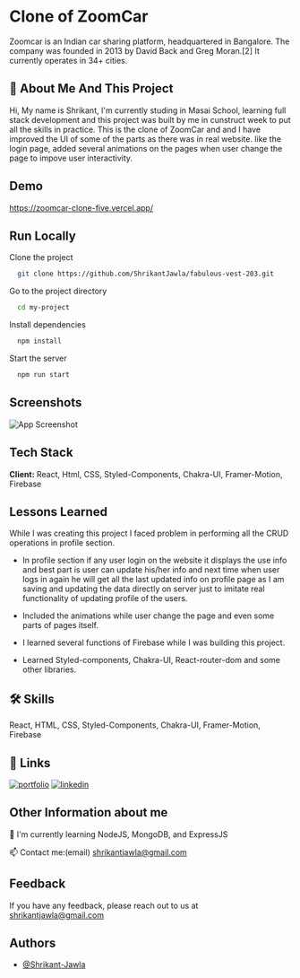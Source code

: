 
# Clone of  ZoomCar

Zoomcar is an Indian car sharing platform, headquartered in Bangalore. The company was founded in 2013 by David Back and Greg Moran.[2] It currently operates in 34+ cities.


## 🚀 About Me And This Project
Hi, My name is Shrikant, I'm currently studing in Masai School, learning full stack development and this project was built by me in cunstruct week to put all the skills in practice.
This is the clone of ZoomCar and and I have improved the UI of some of the parts as there was in real website.
like the login page, added several animations on the pages when user change the page to impove user interactivity.



## Demo

https://zoomcar-clone-five.vercel.app/


## Run Locally

Clone the project

```bash
  git clone https://github.com/ShrikantJawla/fabulous-vest-203.git
```

Go to the project directory

```bash
  cd my-project
```

Install dependencies

```bash
  npm install
```

Start the server

```bash
  npm run start
```


## Screenshots

![App Screenshot](https://via.placeholder.com/468x300?text=App+Screenshot+Here)


## Tech Stack

**Client:** React, Html, CSS, Styled-Components, Chakra-UI, Framer-Motion, Firebase 


## Lessons Learned

While I was creating this project I faced problem in performing all the CRUD operations in profile section.
- In profile section if any user login on the website it displays the use info and best part is user can update his/her info and 
  next time when user logs in again he will get all the last updated info on profile page as I am saving and updating the data directly on server just to imitate real functionality of updating profile of the users.

- Included the animations while user change the page and even some parts of pages itself.

- I learned several functions of Firebase while I was building this project.

- Learned Styled-components, Chakra-UI, React-router-dom and some other libraries. 



## 🛠 Skills
React, HTML, CSS, Styled-Components, Chakra-UI, Framer-Motion, Firebase


## 🔗 Links
[![portfolio](https://img.shields.io/badge/my_portfolio-000?style=for-the-badge&logo=ko-fi&logoColor=white)](https://katherineoelsner.com/)
[![linkedin](https://img.shields.io/badge/linkedin-0A66C2?style=for-the-badge&logo=linkedin&logoColor=white)](https://www.linkedin.com/in/shrikant-jawla/)


## Other Information about me

🧠 I'm currently learning NodeJS, MongoDB, and ExpressJS

📫 Contact me:(email) shrikantjawla@gmail.com


## Feedback

If you have any feedback, please reach out to us at shrikantjawla@gmail.com


## Authors

- [@Shrikant-Jawla](https://github.com/ShrikantJawla)

